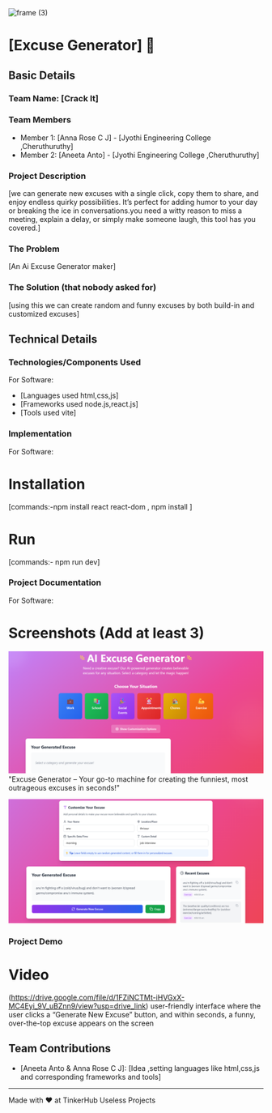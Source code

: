 <img width="3188" height="1202" alt="frame (3)" src="https://github.com/user-attachments/assets/517ad8e9-ad22-457d-9538-a9e62d137cd7" />


# [Excuse Generator] 🎯


## Basic Details
### Team Name: [Crack It]


### Team Members
- Member 1: [Anna Rose C J] - [Jyothi Engineering College ,Cheruthuruthy]
- Member 2: [Aneeta Anto] - [Jyothi Engineering College ,Cheruthuruthy]

### Project Description
[we can generate new excuses with a single click, copy them to share, and enjoy endless quirky possibilities. It’s perfect for adding humor to your day or breaking the ice in conversations.you need a witty reason to miss a meeting, explain a delay, or simply make someone laugh, this tool has you covered.]

### The Problem 
[An Ai Excuse Generator maker]

### The Solution (that nobody asked for)
[using this we can create random and funny excuses by both build-in and customized excuses]

## Technical Details
### Technologies/Components Used
For Software:
- [Languages used html,css,js]
- [Frameworks used node.js,react.js]
- [Tools used vite]

### Implementation
For Software:
# Installation
[commands:-npm install react react-dom ,
npm install ]

# Run
[commands:- npm run dev]

### Project Documentation
For Software:

# Screenshots (Add at least 3)
![Screenshot1](https://github.com/rosecjanna/excuse/blob/main/Screenshot%202025-08-09%20040517.png)
"Excuse Generator – Your go-to machine for creating the funniest, most outrageous excuses in seconds!"

![Screenshot2](https://github.com/rosecjanna/excuse/blob/main/Screenshot%202025-08-09%20040741.png)


### Project Demo
# Video
(https://drive.google.com/file/d/1FZiNCTMt-iHVGxX-MC4Eyi_9V_uBZnn9/view?usp=drive_link)
user-friendly interface where the user clicks a “Generate New Excuse” button, and within seconds, a funny, over-the-top excuse appears on the screen


## Team Contributions
- [Aneeta Anto & Anna Rose C J]: [Idea ,setting languages like html,css,js and corresponding frameworks and tools]

---
Made with ❤️ at TinkerHub Useless Projects 



